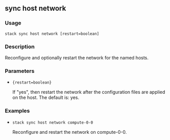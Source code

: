 ## sync host network

### Usage

`stack sync host network [restart=boolean]`

### Description

Reconfigure and optionally restart the network for the named hosts.

### Parameters
* `{restart=boolean}`

   If "yes", then restart the network after the configuration files are
	applied on the host.
	The default is: yes.

### Examples

* `stack sync host network compute-0-0`

   Reconfigure and restart the network on compute-0-0.



